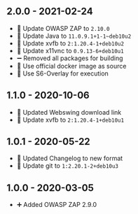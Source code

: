 ## 2.0.0 - 2021-02-24

* 🔼 Update OWASP ZAP to `2.10.0`
* 🔼 Update Java to `11.0.9.1+1-1~deb10u2`
* 🔼 Update xvfb to `2:1.20.4-1+deb10u2`
* 🔼 Update x11vnc to `0.9.13-6+deb10u1`
* ➖ Removed all packages for building
* 🔨 Use official docker image as source
* 🔨 Use S6-Overlay for execution


## 1.1.0 - 2020-10-06

* 🔨 Updated Webswing download link
* 🔼 Update xvfb to `2:1.20.4-1+deb10u1`


## 1.0.1 - 2020-05-22

* 🔨 Updated Changelog to new format
* 🔼 Update git to `1:2.20.1-2+deb10u3`


## 1.0.0 - 2020-03-05

* ➕ Added OWASP ZAP 2.9.0
